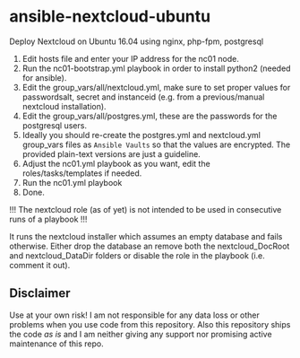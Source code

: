 # ansible-nextcloud-ubuntu
Deploy Nextcloud on Ubuntu 16.04 using nginx, php-fpm, postgresql

1. Edit hosts file and enter your IP address for the nc01 node.
2. Run the nc01-bootstrap.yml playbook in order to install python2 (needed for ansible).
3. Edit the group_vars/all/nextcloud.yml, make sure to set proper values for passwordsalt, secret and instanceid (e.g. from a previous/manual nextcloud installation).
4. Edit the group_vars/all/postgres.yml, these are the passwords for the postgresql users.
5. Ideally you should re-create the postgres.yml and nextcloud.yml group_vars files as `Ansible Vaults` so that the values are encrypted. The provided plain-text versions are just a guideline.
6. Adjust the nc01.yml playbook as you want, edit the roles/tasks/templates if needed.
7. Run the nc01.yml playbook
8. Done.

!!! The nextcloud role (as of yet) is not intended to be used in consecutive runs of a playbook !!!

It runs the nextcloud installer which assumes an empty database and fails otherwise.
Either drop the database an remove both the nextcloud_DocRoot and nextcloud_DataDir folders or disable the role in the playbook (i.e. comment it out).


## Disclaimer
Use at your own risk! I am not responsible for any data loss or other problems when you use code from this repository.
Also this repository ships the code *as is* and I am neither giving any support nor promising active maintenance of this repo.
